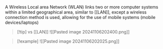 A Wireless Local area Network (WLAN) links two or more computer systems within a limited geographical area, similar to [[LAN]], except a wireless connection method is used, allowing for the use of mobile systems (mobile devices/laptops)

> [!tip] vs [[LAN]]
> ![[Pasted image 20241106202400.png]]

> [!example]
> ![[Pasted image 20241106202025.png]]



